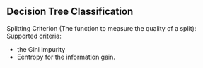 ## Decision Tree Classification

Splitting Criterion (The function to measure the quality of a split):\
Supported criteria:
  * the Gini impurity
  * Eentropy for the information gain.
